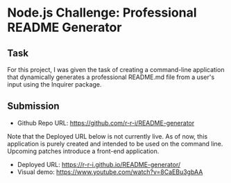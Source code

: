 # Node.js Challenge: Professional README Generator

## Task

For this project, I was given the task of creating a command-line application that dynamically
generates a professional README.md file from a user's input using the Inquirer package.

## Submission

- Github Repo URL: https://github.com/r-r-i/README-generator

Note that the Deployed URL below is not currently live. As of now, this application is purely created and intended to be used on the
command line. Upcoming patches introduce a front-end application.

- Deployed URL: https://r-r-i.github.io/README-generator/
- Visual demo: https://www.youtube.com/watch?v=8CaEBu3gbAA
